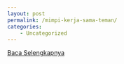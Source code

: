 ```yaml
---
layout: post
permalink: /mimpi-kerja-sama-teman/
categories:
    - Uncategorized
---
```


[Baca Selengkapnya](/05)